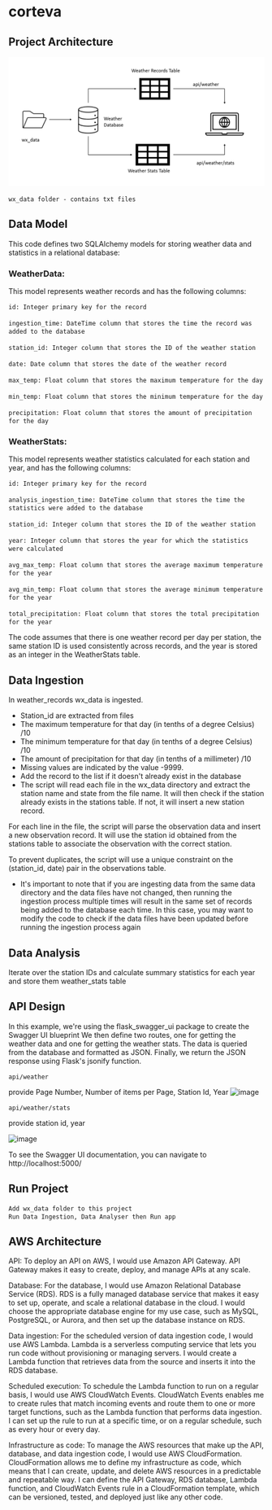# corteva

## Project Architecture

![](https://github.com/sudheera96/corteva/blob/main/architecture.PNG?raw=true)

```
wx_data folder - contains txt files
```

## Data Model
This code defines two SQLAlchemy models for storing weather data and statistics in a relational database:

### WeatherData: 
This model represents weather records and has the following columns:
```
id: Integer primary key for the record

ingestion_time: DateTime column that stores the time the record was added to the database

station_id: Integer column that stores the ID of the weather station

date: Date column that stores the date of the weather record

max_temp: Float column that stores the maximum temperature for the day

min_temp: Float column that stores the minimum temperature for the day

precipitation: Float column that stores the amount of precipitation for the day
```

### WeatherStats: 
This model represents weather statistics calculated for each station and year, and has the following columns:
```
id: Integer primary key for the record

analysis_ingestion_time: DateTime column that stores the time the statistics were added to the database

station_id: Integer column that stores the ID of the weather station

year: Integer column that stores the year for which the statistics were calculated

avg_max_temp: Float column that stores the average maximum temperature for the year

avg_min_temp: Float column that stores the average minimum temperature for the year

total_precipitation: Float column that stores the total precipitation for the year
```
The code assumes that there is one weather record per day per station, the same station ID is used consistently across records, and the year is stored as an integer in the WeatherStats table.


## Data Ingestion
In weather_records wx_data is ingested. 
- Station_id are extracted from files
- The maximum temperature for that day (in tenths of a degree Celsius) /10
- The minimum temperature for that day (in tenths of a degree Celsius) /10
- The amount of precipitation for that day (in tenths of a millimeter) /10
- Missing values are indicated by the value -9999.
- Add the record to the list if it doesn't already exist in the database
- The script will read each file in the wx_data directory and extract the station name and state from the file name. It will then check if the station already exists in the stations table. If not, it will insert a new station record.

For each line in the file, the script will parse the observation data and insert a new observation record. It will use the station id obtained from the stations table to associate the observation with the correct station.

To prevent duplicates, the script will use a unique constraint on the (station_id, date) pair in the observations table.
- It's important to note that if you are ingesting data from the same data directory and the data files have not changed, then running the ingestion process multiple times will result in the same set of records being added to the database each time. In this case, you may want to modify the code to check if the data files have been updated before running the ingestion process again

## Data Analysis

Iterate over the station IDs and calculate summary statistics for each year
and store them weather_stats table

## API Design
In this example, we're using the flask_swagger_ui package to create the Swagger UI blueprint 
We then define two routes, one for getting the weather data and one for getting the weather stats. The data is queried from the database and formatted as JSON. Finally, we return the JSON response using Flask's jsonify function.
```
api/weather
```
provide Page Number, Number of items per Page, Station Id, Year 
![image](https://user-images.githubusercontent.com/22390581/232992055-8921a8d9-6e1c-4718-8c42-9be36dd0f2fd.png)


```
api/weather/stats
```
provide station id, year 

![image](https://user-images.githubusercontent.com/22390581/232990714-7d598954-6dcb-4b7f-847b-ce8218ae049d.png)


To see the Swagger UI documentation, you can navigate to http://localhost:5000/

## Run Project

```
Add wx_data folder to this project 
Run Data Ingestion, Data Analyser then Run app
```

## AWS Architecture

API: To deploy an API on AWS, I would use Amazon API Gateway. API Gateway makes it easy to create, deploy, and manage APIs at any scale. 

Database: For the database, I would use Amazon Relational Database Service (RDS). RDS is a fully managed database service that makes it easy to set up, operate, and scale a relational database in the cloud. I would choose the appropriate database engine for my use case, such as MySQL, PostgreSQL, or Aurora, and then set up the database instance on RDS.

Data ingestion: For the scheduled version of data ingestion code, I would use AWS Lambda. Lambda is a serverless computing service that lets you run code without provisioning or managing servers. I would create a Lambda function that retrieves data from the source and inserts it into the RDS database.

Scheduled execution: To schedule the Lambda function to run on a regular basis, I would use AWS CloudWatch Events. CloudWatch Events enables me to create rules that match incoming events and route them to one or more target functions, such as the Lambda function that performs data ingestion. I can set up the rule to run at a specific time, or on a regular schedule, such as every hour or every day.

Infrastructure as code: To manage the AWS resources that make up the API, database, and data ingestion code, I would use AWS CloudFormation. CloudFormation allows me to define my infrastructure as code, which means that I can create, update, and delete AWS resources in a predictable and repeatable way. I can define the API Gateway, RDS database, Lambda function, and CloudWatch Events rule in a CloudFormation template, which can be versioned, tested, and deployed just like any other code.
